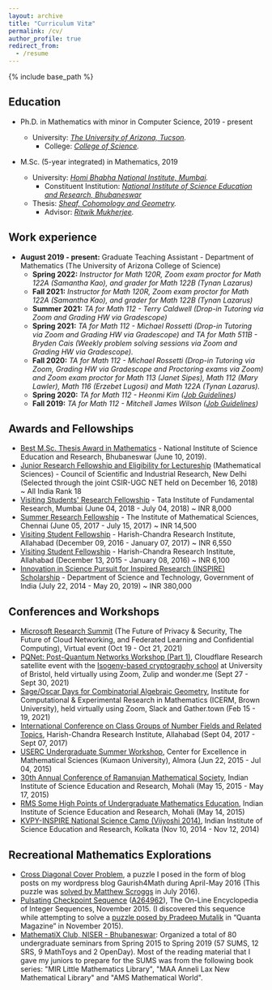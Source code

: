 ```yaml
---
layout: archive
title: "Curriculum Vitæ"
permalink: /cv/
author_profile: true
redirect_from:
  - /resume
---
```


{% include base_path %}

Education
---------
* Ph.D. in Mathematics with minor in Computer Science, 2019 - present
  * University: <em>[The University of Arizona, Tucson](https://www.arizona.edu/).</em>
    * College: <em>[College of Science](https://science.arizona.edu/).</em>
  
* M.Sc. (5-year integrated) in Mathematics, 2019
  * University: <em>[Homi Bhabha National Institute, Mumbai](http://www.hbni.ac.in/).</em>
    * Constituent Institution: <em>[National Institute of Science Education and Research, Bhubaneswar](http://www.niser.ac.in/) </em>
  * Thesis: <em>[Sheaf, Cohomology and Geometry](http://gkorpal.github.io/files/niser-msc_thesis-gaurish.pdf).</em>
    * Advisor: <em>[Ritwik Mukherjee](https://www.sites.google.com/site/ritwik371/home).</em>

Work experience
------
* **August 2019 - present:** Graduate Teaching Assistant - Department of Mathematics (The University of Arizona College of Science)
  * **Spring 2022:** <em> Instructor for Math 120R, Zoom exam proctor for Math 122A (Samantha Kao), and grader for Math 122B (Tynan Lazarus)</em>   
  * **Fall 2021:** <em> Instructor for Math 120R, Zoom exam proctor for Math 122A (Samantha Kao), and grader for Math 122B (Tynan Lazarus)</em>
  * **Summer 2021:** <em> TA for Math 112 - Terry Caldwell (Drop-in Tutoring via Zoom and Grading HW via Gradescope)</em>
  * **Spring 2021:** <em> TA for Math 112 - Michael Rossetti (Drop-in Tutoring via Zoom and Grading HW via Gradescope) and TA for Math 511B - Bryden Cais (Weekly problem solving sessions via Zoom and Grading HW via Gradescope).</em>
  * **Fall 2020:** <em>TA for Math 112 - Michael Rossetti (Drop-in Tutoring via Zoom, Grading HW via Gradescope and Proctoring exams via Zoom) and Zoom exam proctor for Math 113 (Janet Sipes), Math 112 (Mary Lawler), Math 116 (Erzebet Lugosi) and Math 122A (Tynan Lazarus).</em>
  * **Spring 2020:** <em>TA for Math 112 - Heonmi Kim ([Job Guidelines](https://gkorpal.github.io/files/guidelinesfor112TAs.pdf))</em>
  * **Fall 2019:** <em>TA for Math 112 - Mitchell James Wilson ([Job Guidelines](https://gkorpal.github.io/files/guidelinesfor112TAs.pdf))</em>
  
Awards and Fellowships
------
* <u>Best M.Sc. Thesis Award in Mathematics</u> - National Institute of Science Education and Research, Bhubaneswar (June 10, 2019).
* [Junior Research Fellowship and Eligibility for Lectureship](http://csirhrdg.res.in/) (Mathematical Sciences) - Council of Scientific and Industrial Research, New Delhi (Selected through the joint CSIR-UGC NET held on December 16, 2018) ~ All India Rank 18
* [Visiting Students' Research Fellowship](http://www.tifr.res.in/~vsrp/) - Tata Institute of Fundamental Research, Mumbai (June 04, 2018 - July 04, 2018) ~ INR 8,000
* [Summer Research Fellowship](https://www.imsc.res.in/summer_research_programme) - The Institute of Mathematical Sciences, Chennai (June 05, 2017 - July 15, 2017) ~ INR 14,500
* [Visiting Student Fellowship](http://www.hri.res.in/opportunities/) - Harish-Chandra Research Institute, Allahabad (December 09, 2016 - January 07, 2017) ~ INR 6,550
* [Visiting Student Fellowship](http://www.hri.res.in/opportunities/) - Harish-Chandra Research Institute, Allahabad (December 13, 2015 - January 08, 2016) ~ INR 6,100
* [Innovation in Science Pursuit for Inspired Research (INSPIRE) Scholarship](http://online-inspire.gov.in/) - Department of Science and Technology, Government of India (July 22, 2014 - May 20, 2019) ~ INR 380,000

Conferences and Workshops
------
* [Microsoft Research Summit](https://researchsummit.microsoft.com/home_public) (The Future of Privacy & Security, The Future of Cloud Networking, and Federated Learning and Confidential Computing), Virtual event (Oct 19 - Oct 21, 2021)
* [PQNet: Post-Quantum Networks Workshop (Part 1)](https://www.sofiaceli.com/PQNet-Workshop/), Cloudflare Research satellite event with the [Isogeny-based cryptography school](https://www.isogenyschool2020.co.uk/) at University of Bristol, held virtually using Zoom, Zulip and wonder.me (Sept 27 - Sept 30, 2021)
* [Sage/Oscar Days for Combinatorial Algebraic Geometry](https://icerm.brown.edu/programs/sp-s21/w2/), Institute for Computational & Experimental Research in Mathematics (ICERM, Brown University), held virtually using Zoom, Slack and Gather.town (Feb 15 - 19, 2021)
* [International Conference on Class Groups of Number Fields and Related Topics](https://sites.google.com/site/iccnnfrt2017/home), Harish-Chandra Research Institute, Allahabad (Sept 04, 2017 - Sept 07, 2017)
* <u>USERC Undergraduate Summer Workshop</u>, Center for Excellence in Mathematical Sciences (Kumaon University), Almora (Jun 22, 2015 - Jul 04, 2015)    
* [30th Annual Conference of Ramanujan Mathematical Society](http://30ac.ramanujanmathsociety.org/), Indian Institute of Science Education and Research, Mohali (May 15, 2015 - May 17, 2015)
* [RMS Some High Points of Undergraduate Mathematics Education](http://30ac.ramanujanmathsociety.org/workshop/ugmath), Indian Institute of Science Education and Research, Mohali (May 14, 2015)
* [KVPY-INSPIRE National Science Camp (Vijyoshi 2014)](https://sites.google.com/site/vijyoshi2014/home), Indian Institute of Science Education and Research, Kolkata (Nov 10, 2014 - Nov 12, 2014)  

Recreational Mathematics Explorations
------
* <a href="https://gkorpal.github.io/posts/2016/07/cross-diagonal-cover-VI/">Cross Diagonal Cover Problem</a>, a puzzle I posed in the form of blog posts on my wordpress blog Gaurish4Math during April-May 2016 (This puzzle was <a href="http://gkorpal.github.io/files/32.pdf">solved by Matthew Scroggs</a> in July 2016).
* <u>Pulsating Checkpoint Sequence</u>
 (<a href="https://oeis.org/A264962">A264962</a>), The On-Line Encyclopedia of Integer Sequences, November 2015. (I discovered this sequence while attempting to solve a <a href="http://gkorpal.github.io/files/20151125-solution-be-still-my-pulsating-sequence.pdf">puzzle posed by Pradeep Mutalik</a> in “Quanta Magazine” in November 2015).
 * <a href="https://gkorpal.github.io/mathematix/">MathematiX Club, NISER - Bhubaneswar</a>: Organized a total of 80 undergraduate seminars from Spring 2015 to Spring 2019 (57 SUMS, 12 SRS, 9 MathToys and 2 OpenDay). Most of the reading material that I gave my juniors to prepare for the SUMS was from the following book series: "MIR Little Mathematics Library", "MAA Anneli Lax New Mathematical Library" and "AMS Mathematical World".
